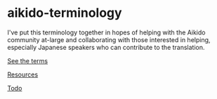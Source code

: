 # aikido-terminology

I've put this terminology together in hopes of helping with the Aikido community at-large and collaborating with those interested in helping, especially Japanese speakers who can contribute to the translation.

[See the terms](./docs/start.md)

[Resources](./docs/resources.md)

[Todo](./docs/todo.md)